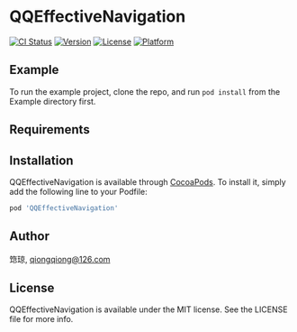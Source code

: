# QQEffectiveNavigation

[![CI Status](https://img.shields.io/travis/qiongqiong/QQEffectiveNavigation.svg?style=flat)](https://travis-ci.org/qiongqiong/QQEffectiveNavigation)
[![Version](https://img.shields.io/cocoapods/v/QQEffectiveNavigation.svg?style=flat)](https://cocoapods.org/pods/QQEffectiveNavigation)
[![License](https://img.shields.io/cocoapods/l/QQEffectiveNavigation.svg?style=flat)](https://cocoapods.org/pods/QQEffectiveNavigation)
[![Platform](https://img.shields.io/cocoapods/p/QQEffectiveNavigation.svg?style=flat)](https://cocoapods.org/pods/QQEffectiveNavigation)

## Example

To run the example project, clone the repo, and run `pod install` from the Example directory first.

## Requirements

## Installation

QQEffectiveNavigation is available through [CocoaPods](https://cocoapods.org). To install
it, simply add the following line to your Podfile:

```ruby
pod 'QQEffectiveNavigation'
```

## Author

筇琼, qiongqiong@126.com

## License

QQEffectiveNavigation is available under the MIT license. See the LICENSE file for more info.
